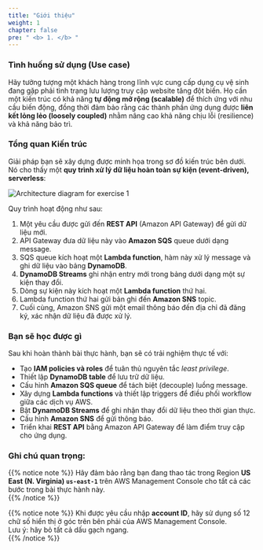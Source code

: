 ```yaml
---
title: "Giới thiệu"
weight: 1
chapter: false
pre: " <b> 1. </b> "
---
```


### Tình huống sử dụng (Use case)

Hãy tưởng tượng một khách hàng trong lĩnh vực cung cấp dụng cụ vệ sinh đang gặp phải tình trạng lưu lượng truy cập website tăng đột biến. Họ cần một kiến trúc có khả năng **tự động mở rộng (scalable)** để thích ứng với nhu cầu biến động, đồng thời đảm bảo rằng các thành phần ứng dụng được **liên kết lỏng lẻo (loosely coupled)** nhằm nâng cao khả năng chịu lỗi (resilience) và khả năng bảo trì.

### Tổng quan Kiến trúc

Giải pháp bạn sẽ xây dựng được minh họa trong sơ đồ kiến trúc bên dưới. Nó cho thấy một **quy trình xử lý dữ liệu hoàn toàn sự kiện (event-driven), serverless**:

![Architecture diagram for exercise 1](/images/exercise-1.png)

Quy trình hoạt động như sau:

1. Một yêu cầu được gửi đến **REST API** (Amazon API Gateway) để gửi dữ liệu mới.  
2. API Gateway đưa dữ liệu này vào **Amazon SQS** queue dưới dạng message.  
3. SQS queue kích hoạt một **Lambda function**, hàm này xử lý message và ghi dữ liệu vào bảng **DynamoDB**.  
4. **DynamoDB Streams** ghi nhận entry mới trong bảng dưới dạng một sự kiện thay đổi.  
5. Dòng sự kiện này kích hoạt một **Lambda function** thứ hai.  
6. Lambda function thứ hai gửi bản ghi đến **Amazon SNS** topic.  
7. Cuối cùng, Amazon SNS gửi một email thông báo đến địa chỉ đã đăng ký, xác nhận dữ liệu đã được xử lý.  

### Bạn sẽ học được gì

Sau khi hoàn thành bài thực hành, bạn sẽ có trải nghiệm thực tế với:  

- Tạo **IAM policies và roles** để tuân thủ nguyên tắc *least privilege*.  
- Thiết lập **DynamoDB table** để lưu trữ dữ liệu.  
- Cấu hình **Amazon SQS queue** để tách biệt (decouple) luồng message.  
- Xây dựng **Lambda functions** và thiết lập triggers để điều phối workflow giữa các dịch vụ AWS.  
- Bật **DynamoDB Streams** để ghi nhận thay đổi dữ liệu theo thời gian thực.  
- Cấu hình **Amazon SNS** để gửi thông báo.  
- Triển khai **REST API** bằng Amazon API Gateway để làm điểm truy cập cho ứng dụng.  

### Ghi chú quan trọng:

{{% notice note %}}
Hãy đảm bảo rằng bạn đang thao tác trong Region **US East (N. Virginia) `us-east-1`** trên AWS Management Console cho tất cả các bước trong bài thực hành này.  
{{% /notice %}}

{{% notice note %}}
Khi được yêu cầu nhập **account ID**, hãy sử dụng số 12 chữ số hiển thị ở góc trên bên phải của AWS Management Console.  
Lưu ý: hãy bỏ tất cả dấu gạch ngang.  
{{% /notice %}}
